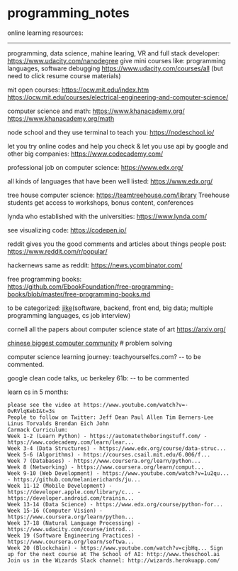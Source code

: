 # programming_notes

online learning resources:
*****************************************************************************************************************************
programming, data science, mahine learing, VR and full stack developer:
https://www.udacity.com/nanodegree
give mini courses like: programming languages, software debugging
https://www.udacity.com/courses/all
(but need to click resume course materials)

mit open courses:
https://ocw.mit.edu/index.htm
https://ocw.mit.edu/courses/electrical-engineering-and-computer-science/

computer science and math:
https://www.khanacademy.org/
https://www.khanacademy.org/math

node school and they use terminal to teach you:
https://nodeschool.io/

let you try online codes and help you check & let you use api by google and other big companies:
https://www.codecademy.com/

professional job on computer science:
https://www.edx.org/

all kinds of languages that have been well listed:
https://www.edx.org/

tree house computer science:
https://teamtreehouse.com/library
Treehouse students get access to workshops, bonus content, conferences

lynda who established with the universities:
https://www.lynda.com/

see visualizing code:
https://codepen.io/

reddit gives you the good comments and articles about things people post:
https://www.reddit.com/r/popular/

hackernews same as reddit:
https://news.ycombinator.com/

free programming books:  
https://github.com/EbookFoundation/free-programming-books/blob/master/free-programming-books.md

to be categorized:
[jike](http://wiki.jikexueyuan.com/)(software, backend, front end, big data; multiple programming languages, cs job interview)

cornell all the papers about computer science state of art
https://arxiv.org/

[chinese biggest computer community](https://www.csdn.net/) # problem solving


computer science learning journey: teachyourselfcs.com? -- to be commented.

google clean code talks, uc berkeley 61b:                                -- to be commented

learn cs in 5 months:
```
please see the video at https://www.youtube.com/watch?v=-OvRVlqKebI&t=3s
People to follow on Twitter: Jeff Dean Paul Allen Tim Berners-Lee Linus Torvalds Brendan Eich John
Carmack Curriculum:
Week 1-2 (Learn Python) - https://automatetheboringstuff.com/ - https://www.codecademy.com/learn/lear...
Week 3-4 (Data Structures) - https://www.edx.org/course/data-struc... 
Week 5-6 (Algorithms) - https://courses.csail.mit.edu/6.006/f...
Week 7 (Databases) - https://www.coursera.org/learn/python...
Week 8 (Networking) - https://www.coursera.org/learn/comput...
Week 9-10 (Web Development) - https://www.youtube.com/watch?v=1u2qu... - https://github.com/melanierichards/ju...
Week 11-12 (Mobile Development) - https://developer.apple.com/library/c... - https://developer.android.com/trainin...
Week 13-14 (Data Science) - https://www.edx.org/course/python-for...
Week 15-16 (Computer Vision) - https://www.coursera.org/learn/python...
Week 17-18 (Natural Language Processing) - https://www.udacity.com/course/introd...
Week 19 (Software Engineering Practices) - https://www.coursera.org/learn/softwa...
Week 20 (Blockchain) - https://www.youtube.com/watch?v=cjbHq... Sign up for the next course at The School of AI: http://www.theschool.ai Join us in the Wizards Slack channel: http://wizards.herokuapp.com/
```
